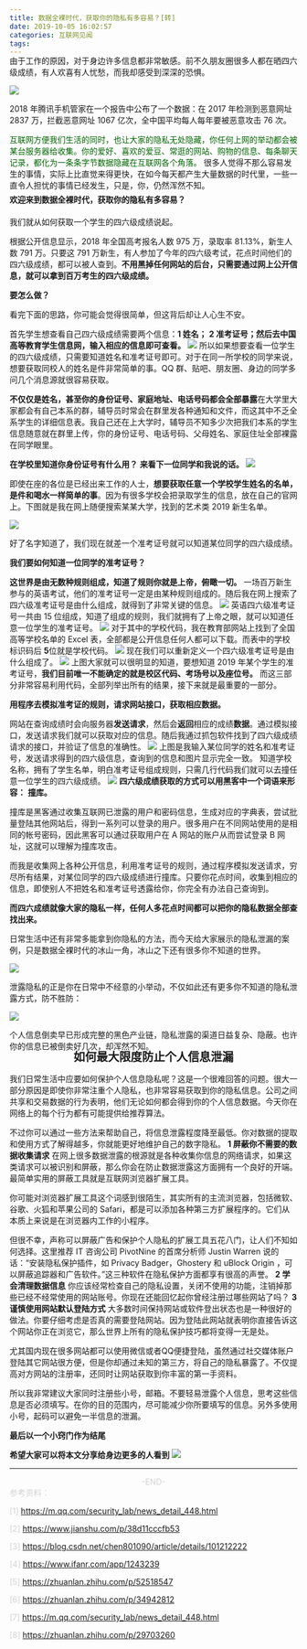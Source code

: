 ```yaml
---
title: 数据全裸时代，获取你的隐私有多容易？[转]
date: 2019-10-05 16:02:57
categories: 互联网见闻
tags:
---
```

<div style="margin-top:-17px;margin-bottom:10px;" >
    由于工作的原因，对于身边许多信息都非常敏感。前不久朋友圈很多人都在晒四六级成绩，有人欢喜有人忧愁，而我却感受到深深的恐惧。
</div> 
<!-- more -->

![](https://www.z4a.net/images/2019/10/05/d7ae05325235e39e6b207ad08cc9df06.png)

2018 年腾讯手机管家在一个报告中公布了一个数据：在 2017 年检测到恶意网址 2837 万，拦截恶意网址 1067 亿次，全中国平均每人每年要被恶意攻击 76 次。

<span style="color:darkgreen;">
  互联网方便我们生活的同时，也让大家的隐私无处隐藏，你任何上网的举动都会被某台服务器给收集。你的爱好、喜欢的爱豆、常逛的网站、购物的信息、每条聊天记录，都化为一条条字节数据隐藏在互联网各个角落。
</span>
很多人觉得不那么容易发生的事情，实际上比直觉来得更快，在如今每天都产生大量数据的时代里，一些一直令人担忧的事情已经发生，只是，你，仍然浑然不知。
<span style="font-weight:bold;display:inline-block;margin-top:5px;margin-bottom:5px;" > 
欢迎来到数据全裸时代，获取你的隐私有多容易？ </span>

我们就从如何获取一个学生的四六级成绩说起。

根据公开信息显示，2018 年全国高考报名人数 975 万，录取率 81.13%，新生人数 791 万。只要这 791 万新生，有人参加了今年的四六级考试，花点时间他们的四六级成绩，都可以被人查到。**不用黑掉任何网站的后台，只需要通过网上公开信息，就可以拿到百万考生的四六级成绩。**

**要怎么做？**

看完下面的思路，你可能会觉得很简单，但这背后却让人心生不安。

首先学生想查看自己四六级成绩需要两个信息：**1 姓名；** **2 准考证号；然后去中国高等教育学生信息网，输入相应的信息即可查看。**
![](https://www.z4a.net/images/2019/10/05/image.png)
所以如果想要查看一位学生的四六级成绩，只需要知道姓名和准考证号即可。对于在同一所学校的同学来说，想要获取同校人的姓名是件非常简单的事。QQ 群、贴吧、朋友圈、身边的同学多问几个消息源就很容易获取。

**不仅仅是姓名，甚至你的身份证号、家庭地址、电话号码都会全部暴露**在大学里大家都会有自己本系的群，辅导员时常会在群里发各种通知和文件，而这其中不乏全系学生的详细信息表。我自己还在上大学时，辅导员不知多少次把我们本系的学生信息随意就在群里上传，你的身份证号、电话号码、父母姓名、家庭住址全部裸露在同学眼里。

**在学校里知道你身份证号有什么用？** **来看下一位同学和我说的话。**
![](https://www.z4a.net/images/2019/10/05/imagedf2c9bfe09ae80dc.png)

即使在座的各位是已经出来工作的人士，**想要获取任意一个学校学生姓名的名单，是件和喝水一样简单的事**。因为有很多学校会把录取学生的信息，放在自己的官网上。下图就是我在网上随便搜索某某大学，找到的艺术类 2019 新生名单。

![](https://www.z4a.net/images/2019/10/05/imageae568ad6c67937d2.png)

好了名字知道了，我们现在就差一个准考证号就可以知道某位同学的四六级成绩。

**我们要如何知道一位同学的准考证号？**

**这世界是由无数种规则组成，知道了规则你就是上帝，俯瞰一切。** 一场百万新生参与的英语考试，他们的准考证号一定是由某种规则组成的。随后我在网上搜索了四六级准考证号是由什么组成，就得到了非常关键的信息。
![](https://www.z4a.net/images/2019/10/05/imageea6d8f4b66888a7a.png)
英语四六级准考证号一共由 15 位组成，知道了组成的规则，我们就拥有了上帝之眼，就可以知道任意一位学生的准考证号。
![](https://www.z4a.net/images/2019/10/05/image930dd75cb73be8f1.png)
对于其中的学校代码，我在教育部网站上找到了全国高等学校名单的 Excel 表，全部都是公开信息任何人都可以下载。而表中的学校标识码后 **5**位就是学校代码。
![](https://www.z4a.net/images/2019/10/05/image83ab2b39f6308ca4.png)
现在我们可以重新定义一个四六级准考证号是由什么组成了。
![](https://www.z4a.net/images/2019/10/05/image4720af259f32923f.png)
上图大家就可以很明显的知道，要想知道 2019 年某个学生的准考证号，**我们目前唯一不能确定的就是校区代码、考场号以及座位号。** 而这三部分非常容易利用代码，全部列举出所有的结果，接下来就是最重要的一部分。

**用程序去模拟准考证的规则，请求网站接口，获取相应数据。**

网站在查询成绩时会向服务器**发送请求**，然后会**返回**相应的成绩**数据**。通过模拟接口，发送请求我们就可以获取对应的信息。随后我通过抓包软件找到了四六级成绩请求的接口，并验证了信息的准确性。
![](https://www.z4a.net/images/2019/10/05/image774699bd1e007338.png)
上图是我输入某位同学的姓名和准考证号，发送请求得到的四六级信息，查询到的信息和图片显示完全一致。
知道学校名称，拥有了学生名单，明白准考证号组成规则，只需几行代码我们就可以去撞任意一位学生的四六级成绩。
![](https://www.z4a.net/images/2019/10/05/46english.png)
**四六级成绩获取的方式可以用黑客中一个词语来形容：** **撞库。**

撞库是黑客通过收集互联网已泄露的用户和密码信息，生成对应的字典表，尝试批量登陆其他网站后，得到一系列可以登录的用户。很多用户在不同网站使用的是相同的帐号密码，因此黑客可以通过获取用户在 A 网站的账户从而尝试登录 B 网址，这就可以理解为撞库攻击。

而我是收集网上各种公开信息，利用准考证号的规则，通过程序模拟发送请求，穷尽所有结果，对某位同学的四六级成绩进行撞库。只要你花点时间，收集到相应的信息，即使别人不把姓名和准考证号透露给你，你完全有办法自己查询到。

**而四六成绩就像大家的隐私一样，任何人多花点时间都可以把你的隐私数据全部查找出来。**

日常生活中还有非常多能拿到你隐私的方法，而今天给大家展示的隐私泄漏的案例，只是数据全裸时代的冰山一角，冰山之下还有很多你不知道的世界。

![](https://www.z4a.net/images/2019/10/05/763af217b795515f3d9c486f65b536d5.png)

泄露隐私的正是你在日常中不经意的小举动，不仅如此还有更多你不知道的隐私泄露方式，防不胜防：

![](https://www.z4a.net/images/2019/10/05/2.png)

个人信息倒卖早已形成完整的黑色产业链，隐私泄露的渠道日益复杂、隐蔽。也许你的信息已被倒卖好几次，却浑然不知。
 <div style="font-size:20px;font-weight:bold;margin-top:-20px;text-align:center;margin-bottom:8px;"> 
如何最大限度防止个人信息泄漏
 </div>
 
我们日常生活中应要如何保护个人信息隐私呢？这是一个很难回答的问题。很大一部分原因是即使你非常注重个人隐私，也非常容易获取到你的隐私信息。公司之间共享和交易数据的行为表明，他们无论如何都会得到你的个人信息数据。今天你在网络上的每个行为都有可能提供给推荐算法。

不过你可以通过一些方法来帮助自己，将信息泄露程度降至最低。你对数据的提取和使用方式了解得越多，你就能更好地维护自己的数字隐私。
**1 屏蔽你不需要的数据收集请求**
在网上很多数据泄露的根源就是各种收集你信息的网络请求，如果这类请求可以被识别和屏蔽，那么你会在防止数据泄露这方面拥有一个良好的开端。最简单实用的屏蔽工具就是互联网浏览器扩展工具。

你可能对浏览器扩展工具这个词感到很陌生，其实所有的主流浏览器，包括微软、谷歌、火狐和苹果公司的 Safari，都是可以添加各种第三方扩展程序的。它们从本质上来说是在浏览器内工作的小程序。

但很不幸，声称可以屏蔽广告和保护个人隐私的扩展工具五花八门，让人们不知如何选择。这里推荐 IT 咨询公司 PivotNine 的首席分析师 Justin Warren 说的话：“安装隐私保护插件，如 Privacy Badger，Ghostery 和 uBlock Origin ，可以屏蔽追踪器和广告软件。”这三种软件在隐私保护方面都享有很高的声誉。
**2 学会清理数据信息**
你应该经常检查自己的隐私设置，关闭不使用的功能，注销掉那些已经不经常使用的网站账号。你现在还能回忆起你曾经注册过哪些网站了吗？
**3 谨慎使用网站默认登陆方式**
大多数时间保持网站或软件登出状态也是一种很好的做法。你要仔细考虑是否真的需要登陆网站。因为登陆此网站就表明你直接告诉这个网站你正在浏览它，那么世界上所有的隐私保护技巧都将变得一无是处。

尤其国内现在很多网站都可以使用微信或者QQ便捷登陆，虽然通过社交媒体账户登陆其它网站很方便，但是你却通过未知的第三方，将自己的隐私暴露了。不仅提高对方网站的注册率，还同时让网站获取到你丰富的第一手资料。

所以我非常建议大家同时注册些小号，邮箱。不要轻易泄露个人信息，思考这些信息是否必须填写。在你的目的范围内，尽可能减少你所要填写的信息。另外多使用小号，起码可以避免一半信息的泄漏。

**最后以一个小窍门作为结尾**

**希望大家可以将本文分享给身边更多的人看到** 
![](https://www.z4a.net/images/2019/10/05/2-.png)
* * *
<div style="color:lightgray;text-align:center;">
   -END-
</div>
<div style="color:lightgray;">
  参考资料：
  
[1] https://m.qq.com/security_lab/news_detail_448.html

[2] https://www.jianshu.com/p/38d11cccfb53

[3] https://blog.csdn.net/chen801090/article/details/101212222

[4] https://www.ifanr.com/app/1243239

[5] https://zhuanlan.zhihu.com/p/52518547

[6] https://zhuanlan.zhihu.com/p/34942812

[7] https://m.qq.com/security_lab/news_detail_448.html

[8] https://zhuanlan.zhihu.com/p/29703260
</div>

